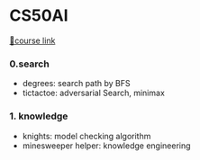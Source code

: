 # CS50AI

[🤍course link](https://cs50.harvard.edu/ai/2024/)


### 0.search
- degrees: search path by BFS 
- tictactoe: adversarial Search, minimax
    
### 1. knowledge
- knights: model checking algorithm
- minesweeper helper:  knowledge engineering
   